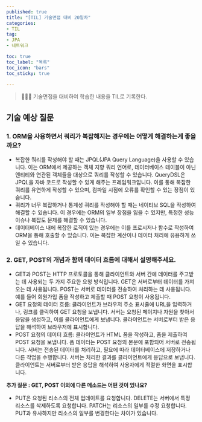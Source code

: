 ```yaml
---
published: true
title: "[TIL] 기술면접 대비 20일차"
categories: 
- TIL
tag:
- JPA
- 네트워크

toc: true
toc_label: "목록"
toc_icon: "bars"
toc_sticky: true

---
```

> 👩🏻‍💻 기술면접을 대비하여 학습한 내용을 TIL로 기록한다.

## 기술 예상 질문
### 1. ORM을 사용하면서 쿼리가 복잡해지는 경우에는 어떻게 해결하는게 좋을까요?
* 복잡한 쿼리를 작성해야 할 때는 JPQL(JPA Query Language)을 사용할 수 있습니다. 이는 ORM에서 제공하는 객체 지향 쿼리 언어로, 데이터베이스 테이블이 아닌 엔티티와 연관된 객체들을 대상으로 쿼리를 작성할 수 있습니다. QueryDSL은 JPQL을 자바 코드로 작성할 수 있게 해주는 프레임워크입니다. 이를 통해 복잡한 쿼리를 유연하게 작성할 수 있으며, 컴파일 시점에 오류를 확인할 수 있는 장점이 있습니다.
* 쿼리가 너무 복잡하거나 통계성 쿼리를 작성해야 할 때는 네이티브 SQL을 작성하여 해결할 수 있습니다. 이 경우에는 ORM의 일부 장점을 잃을 수 있지만, 특정한 성능 이슈나 복잡도 문제를 해결할 수 있습니다.
* 데이터베이스 내에 복잡한 로직이 있는 경우에는 이를 프로시저나 함수로 작성하여 ORM을 통해 호출할 수 있습니다. 이는 복잡한 계산이나 데이터 처리에 유용하게 쓰일 수 있습니다.

### 2. GET, POST의 개념과 함께 데이터 흐름에 대해서 설명해주세요.
* GET과 POST는 HTTP 프로토콜을 통해 클라이언트와 서버 간에 데이터를 주고받는 데 사용되는 두 가지 주요한 요청 방식입니다. GET은 서버로부터 데이터를 가져오는 데 사용됩니다. POST는 서버로 데이터를 전송하여 처리하는 데 사용됩니다. 예를 들어 회원가입 폼을 작성하고 제출할 때 POST 요청이 사용됩니다.
* GET 요청의 데이터 흐름: 클라이언트가 브라우저 주소 표시줄에 URL을 입력하거나, 링크를 클릭하여 GET 요청을 보냅니다. 서버는 요청된 페이지나 자원을 찾아서 응답을 생성하고, 이를 클라이언트에게 보냅니다. 클라이언트는 서버로부터 받은 응답을 해석하여 브라우저에 표시합니다.
* POST 요청의 데이터 흐름: 클라이언트가 HTML 폼을 작성하고, 폼을 제출하여 POST 요청을 보냅니다. 폼 데이터는 POST 요청의 본문에 포함되어 서버로 전송됩니다. 서버는 전송된 데이터를 처리하고, 필요에 따라 데이터베이스에 저장하거나 다른 작업을 수행합니다. 서버는 처리한 결과를 클라이언트에게 응답으로 보냅니다. 클라이언트는 서버로부터 받은 응답을 해석하여 사용자에게 적절한 화면을 표시합니다.

**추가 질문 : GET, POST 이외에 다른 메소드는 어떤 것이 있나요?**
* PUT은 요청된 리소스의 전체 업데이트를 요청합니다. DELETE는 서버에서 특정 리소스를 삭제하도록 요청합니다. PATCH는 리소스의 일부를 수정 요청합니다. PUT과 유사하지만 리소스의 일부를 변경한다는 차이가 있습니다.